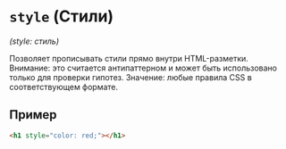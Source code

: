 # `style` (Стили)

_(style: стиль)_

Позволяет прописывать стили прямо внутри HTML-разметки. Внимание: это считается антипаттерном и может быть использовано только для проверки гипотез. Значение: любые правила CSS в соответствующем формате.

## Пример

```html
<h1 style="color: red;"></h1>
```
